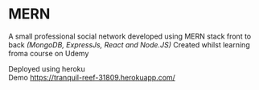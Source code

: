 # MERN

A small professional social network developed using MERN stack front to back *(MongoDB, ExpressJs, React and Node.JS)*
Created whilst learning froma course on Udemy  

Deployed using heroku  
Demo https://tranquil-reef-31809.herokuapp.com/

